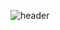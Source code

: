 ![header](https://capsule-render.vercel.app/api?type=transparent&color=auto&height=300&section=header&text=Cat_House&fontSize=90)
